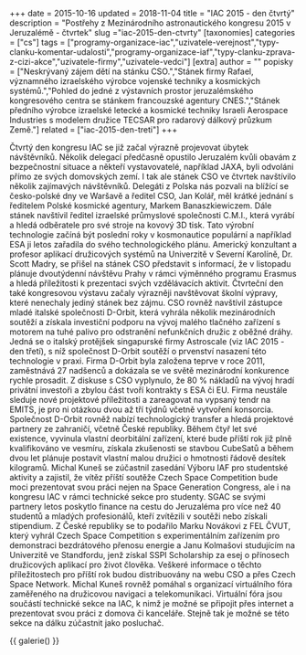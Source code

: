 +++
date = 2015-10-16
updated = 2018-11-04
title = "IAC 2015 - den čtvrtý"
description = "Postřehy z Mezinárodního astronautického kongresu 2015 v Jeruzalémě - čtvrtek"
slug ="iac-2015-den-ctvrty"
[taxonomies]
categories = ["cs"]
tags = ["programy-organizace-iac","uzivatele-verejnost","typy-clanku-komentar-udalosti","programy-organizace-iaf","typy-clanku-zprava-z-cizi-akce","uzivatele-firmy","uzivatele-vedci"]
[extra]
author = ""
popisky = ["Neskrývaný zájem dětí na stánku CSO.","Stánek firmy Rafael, významného izraelského výrobce vojenské techniky a kosmických systémů.","Pohled do jedné z výstavních prostor jeruzalémského kongresového centra se stánkem francouzské agentury CNES.","Stánek předního výrobce izraelské letecké a kosmické techniky Israeli Aerospace Industries s modelem družice TECSAR pro radarový dálkový průzkum Země."]
related = ["iac-2015-den-treti"]
+++

Čtvrtý den kongresu IAC se již začal výrazně projevovat úbytek návštěvníků. Několik delegací předčasně opustilo Jeruzalém kvůli obavám z bezpečnostní situace a někteří vystavovatelé, například JAXA, byli odvoláni přímo ze svých domovských zemí. I tak ale stánek CSO ve čtvrtek navštívilo několik zajímavých návštěvníků. Delegáti z Polska nás pozvali na blížící se česko-polské dny ve Waršavě a ředitel CSO, Jan Kolář, měl krátké jednání s ředitelem Polské kosmické agentury, Markem Banaszkiewiczem. Dále stánek navštívil ředitel izraelské průmyslové společnosti C.M.I., která vyrábí a hledá odběratele pro své stroje na kovový 3D tisk. Tato výrobní technologie začíná být poslední roky v kosmonautice populární a například ESA ji letos zařadila do svého technologického plánu. Americký konzultant a profesor aplikací družicových systémů na Univerzitě v Severní Karolíně, Dr. Scott Madry, se přišel na stánek CSO představit s informací, že v listopadu plánuje dvoutýdenní návštěvu Prahy v rámci výměnného programu Erasmus a hledá příležitosti k prezentaci svých vzdělávacích aktivit. Čtvrteční den také kongresovou výstavu začaly výrazněji navštěvovat školní výpravy, které nenechaly jediný stánek bez zájmu. CSO rovněž navštívil zástupce mladé italské společnosti D-Orbit, která vyhrála několik mezinárodních soutěží a získala investiční podporu na vývoj malého tlačného zařízení s motorem na tuhé palivo pro odstranění nefunkčních družic z oběžné dráhy. Jedná se o italský protějšek singapurské firmy Astroscale (viz IAC 2015 - den třetí), s níž společnost D-Orbit soutěží o prvenství nasazení této technologie v praxi. Firma D-Orbit byla založena teprve v roce 2011, zaměstnává 27 nadšenců a dokázala se ve světě mezinárodní konkurence rychle prosadit. Z diskuse s CSO vyplynulo, že 80 % nákladů na vývoj hradí privátní investoři a zbylou část tvoří kontrakty s ESA či EU. Firma neustále sleduje nové projektové příležitosti a zareagovat na vypsaný tendr na EMITS, je pro ni otázkou dvou až tří týdnů včetně vytvoření konsorcia. Společnost D-Orbit rovněž nabízí technologický transfer a hledá projektové partnery ze zahraničí, včetně České republiky. Během čtyř let své existence, vyvinula vlastní deorbitální zařízení, které bude příští rok již plně kvalifikováno ve vesmíru, získala zkušenosti se stavbou CubeSatů a během dvou let plánuje postavit vlastní malou družici o hmotnosti řádově desítek kilogramů. Michal Kuneš se zúčastnil zasedání Výboru IAF pro studentské aktivity a zajistil, že vítěz příští soutěže Czech Space Competition bude moci prezentovat svou práci nejen na Space Generation Congress, ale i na kongresu IAC v rámci technické sekce pro studenty. SGAC se svými partnery letos poskytlo finance na cestu do Jeruzaléma pro více než 40 studentů a mladých profesionálů, kteří zvítězili v soutěži nebo získali stipendium. Z České republiky se to podařilo Marku Novákovi z FEL ČVUT, který vyhrál Czech Space Competition s experimentálním zařízením pro demonstraci bezdrátového přenosu energie a Janu Kolmašovi studujícím na Univerzitě ve Standfordu, jenž získal SSPI Scholarship za esej o přínosech družicových aplikací pro život člověka. Veškeré informace o těchto příležitostech pro příští rok budou distribuovány na webu CSO a přes Czech Space Network. Michal Kuneš rovněž pomáhal s organizací virtuálního fóra zaměřeného na družicovou navigaci a telekomunikaci. Virtuální fóra jsou součástí technické sekce na IAC, k nimž je možné se připojit přes internet a prezentovat svou práci z domova či kanceláře. Stejně tak je možné se této sekce na dálku zúčastnit jako posluchač.

{{ galerie() }}
